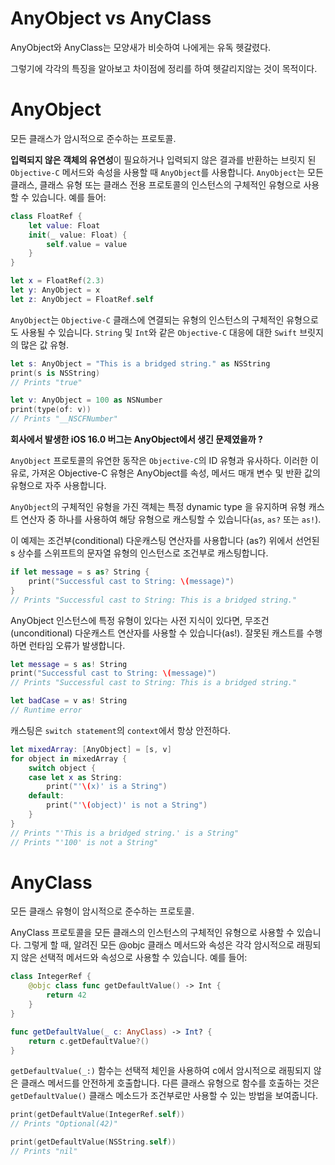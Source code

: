 
# AnyObject vs AnyClass

AnyObject와 AnyClass는 모양새가 비슷하여 나에게는 유독 헷갈렸다.

그렇기에  각각의 특징을 알아보고 차이점에 정리를 하여 헷갈리지않는 것이 목적이다.

# AnyObject
모든 클래스가 암시적으로 준수하는 프로토콜.

**입력되지 않은 객체의 유연성**이 필요하거나 입력되지 않은 결과를 반환하는 브릿지 된 `Objective-C` 메서드와 속성을 사용할 때 `AnyObject`를 사용합니다. `AnyObject`는 모든 클래스, 클래스 유형 또는 클래스 전용 프로토콜의 인스턴스의 구체적인 유형으로 사용할 수 있습니다.
예를 들어:
```swift
class FloatRef {
	let value: Float
	init(_ value: Float) {
		self.value = value
	}
}

let x = FloatRef(2.3)
let y: AnyObject = x
let z: AnyObject = FloatRef.self
```

`AnyObject`는 `Objective-C` 클래스에 연결되는 유형의 인스턴스의 구체적인 유형으로도 사용될 수 있습니다.
`String` 및 `Int`와 같은 `Objective-C` 대응에 대한 `Swift` 브릿지의 많은 값 유형.
```swift
let s: AnyObject = "This is a bridged string." as NSString
print(s is NSString)
// Prints "true"

let v: AnyObject = 100 as NSNumber
print(type(of: v))
// Prints "__NSCFNumber"
```

**회사에서 발생한 iOS 16.0 버그는 AnyObject에서 생긴 문제였을까 ?**


`AnyObject` 프로토콜의 유연한 동작은 `Objective-C`의 ID 유형과 유사하다. 
이러한 이유로, 가져온 Objective-C 유형은 AnyObject를 속성, 메서드 매개 변수 및 반환 값의 유형으로 자주 사용합니다.

`AnyObject`의 구체적인 유형을 가진 객체는 특정 dynamic type 을 유지하며 유형 캐스트 연산자 중 하나를 사용하여 해당 유형으로 캐스팅할 수 있습니다(`as`, `as?` 또는 `as!`).

이 예제는 조건부(conditional) 다운캐스팅 연산자를 사용합니다 (as?) 위에서 선언된 s 상수를 스위프트의 문자열 유형의 인스턴스로 조건부로 캐스팅합니다.
```swift
if let message = s as? String {
	print("Successful cast to String: \(message)")
}
// Prints "Successful cast to String: This is a bridged string."
```

AnyObject 인스턴스에 특정 유형이 있다는 사전 지식이 있다면, 무조건(unconditional) 다운캐스트 연산자를 사용할 수 있습니다(as!). 잘못된 캐스트를 수행하면 런타임 오류가 발생합니다.

```swift
let message = s as! String
print("Successful cast to String: \(message)")
// Prints "Successful cast to String: This is a bridged string."

let badCase = v as! String
// Runtime error
```

캐스팅은 `switch statement`의 `context`에서 항상 안전하다.

```swift
let mixedArray: [AnyObject] = [s, v]
for object in mixedArray {
	switch object {
	case let x as String:
		print("'\(x)' is a String")
	default: 
		print("'\(object)' is not a String")
	}
}
// Prints "'This is a bridged string.' is a String"
// Prints "'100' is not a String"
```


# AnyClass
모든 클래스 유형이 암시적으로 준수하는 프로토콜.

AnyClass 프로토콜을 모든 클래스의 인스턴스의 구체적인 유형으로 사용할 수 있습니다. 그렇게 할 때, 알려진 모든 @objc 클래스 메서드와 속성은 각각 암시적으로 래핑되지 않은 선택적 메서드와 속성으로 사용할 수 있습니다. 예를 들어:

```swift
class IntegerRef {
	@objc class func getDefaultValue() -> Int {
		return 42
	}
}

func getDefaultValue(_ c: AnyClass) -> Int? {
	return c.getDefaultValue?()
}
```

`getDefaultValue(_:)` 함수는 선택적 체인을 사용하여 c에서 암시적으로 래핑되지 않은 클래스 메서드를 안전하게 호출합니다. 다른 클래스 유형으로 함수를 호출하는 것은 `getDefaultValue()` 클래스 메소드가 조건부로만 사용할 수 있는 방법을 보여줍니다.

```swift
print(getDefaultValue(IntegerRef.self))
// Prints "Optional(42)"

print(getDefaultValue(NSString.self))
// Prints "nil"
```
